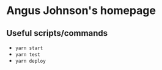 # Angus Johnson's homepage

## Useful scripts/commands

- `yarn start`
- `yarn test`
- `yarn deploy`